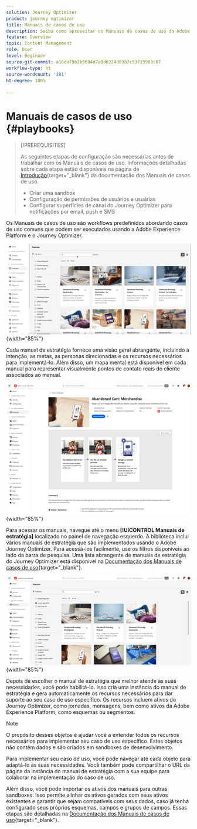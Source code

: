 ```yaml
---
solution: Journey Optimizer
product: journey optimizer
title: Manuais de casos de uso
description: Saiba como aproveitar os Manuais de casos de uso da Adobe Experience Platform com o Adobe Journey Optimizer.
feature: Overview
topic: Content Management
role: User
level: Beginner
source-git-commit: a16de75b2b0604d7a0d6224d03b7c53715903c07
workflow-type: ht
source-wordcount: '381'
ht-degree: 100%

---
```


# Manuais de casos de uso  {#playbooks}

>[!PREREQUISITES]
>
>As seguintes etapas de configuração são necessárias antes de trabalhar com os Manuais de casos de uso. Informações detalhadas sobre cada etapa estão disponíveis na página de [Introdução](https://experienceleague.corp.adobe.com/docs/experience-platform/use-case-playbooks/playbooks/get-started.html?lang=pt-BR){target="_blank"} da documentação dos Manuais de casos de uso.
>
>* Criar uma sandbox
>* Configuração de permissões de usuários e usuárias
>* Configurar superfícies de canal do Journey Optimizer para notificações por email, push e SMS

Os Manuais de casos de uso são workflows predefinidos abordando casos de uso comuns que podem ser executados usando a Adobe Experience Platform e o Journey Optimizer.

![imagem animada exibindo Manuais de casos de uso](../rn/assets/do-not-localize/playbooks.gif){width="85%"}

Cada manual de estratégia fornece uma visão geral abrangente, incluindo a intenção, as metas, as personas direcionadas e os recursos necessários para implementá-lo. Além disso, um mapa mental está disponível em cada manual para representar visualmente pontos de contato reais do cliente associados ao manual.

![Manual de estratégia do carrinho abandonado mostrado na exibição de manuais de estratégia de descoberta](assets/playbooks-detail.png){width="85%"}

Para acessar os manuais, navegue até o menu **[!UICONTROL Manuais de estratégia]** localizado no painel de navegação esquerdo. A biblioteca inclui vários manuais de estratégia que são implementados usando o Adobe Journey Optimizer. Para acessá-los facilmente, use os filtros disponíveis ao lado da barra de pesquisa. Uma lista abrangente de manuais de estratégia do Journey Optimizer está disponível na [Documentação dos Manuais de casos de uso](https://experienceleague.adobe.com/docs/experience-platform/use-case-playbooks/playbooks/playbooks-list.html?lang=pt-BR){target="_blank"}.

![Lista de manuais de estratégia com o painel de filtros aberto](assets/playbooks-filter.png){width="85%"}

Depois de escolher o manual de estratégia que melhor atende às suas necessidades, você pode habilitá-lo. Isso cria uma instância do manual de estratégia e gera automaticamente os recursos necessários para dar suporte ao seu caso de uso específico. Os recursos incluem ativos do Journey Optimizer, como jornadas, mensagens, bem como ativos da Adobe Experience Platform, como esquemas ou segmentos.

>[!NOTE]
>
>O propósito desses objetos é ajudar você a entender todos os recursos necessários para implementar seu caso de uso específico. Estes objetos não contêm dados e são criados em sandboxes de desenvolvimento. 

Para implementar seu caso de uso, você pode navegar até cada objeto para adaptá-lo às suas necessidades. Você também pode compartilhar o URL da página da instância do manual de estratégia com a sua equipe para colaborar na implementação do caso de uso.

Além disso, você pode importar os ativos dos manuais para outras sandboxes. Isso permite alinhar os ativos gerados com seus ativos existentes e garantir que sejam compatíveis com seus dados, caso já tenha configurado seus próprios esquemas, campos e grupos de campos. Essas etapas são detalhadas na [Documentação dos Manuais de casos de uso](https://experienceleague.adobe.com/docs/experience-platform/use-case-playbooks/playbooks/data-awareness.html?lang=pt-BR){target="_blank"}.
